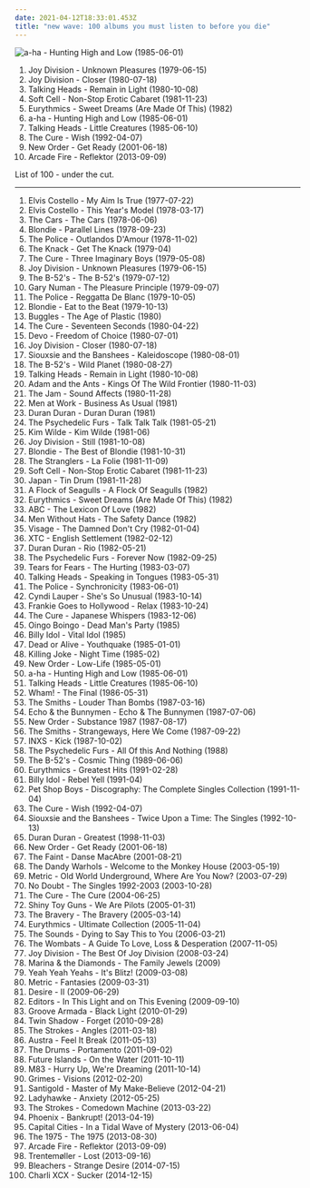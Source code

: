 ```yaml
---
date: 2021-04-12T18:33:01.453Z
title: "new wave: 100 albums you must listen to before you die"
---
```

![a-ha - Hunting High and Low (1985-06-01)](https://img.discogs.com/LNiRXux_wTZfTRrBTX1TqYy197Q=/fit-in/599x601/filters:strip_icc():format(jpeg):mode_rgb():quality(90)/discogs-images/R-194729-1232047944.jpeg.jpg "a-ha - Hunting High and Low (1985-06-01)")
<ol class="albums">
<li data-cover="https://via.placeholder.com/450" data-tags="post-punk" role="button">Joy Division - Unknown Pleasures (1979-06-15)</li>
<li data-cover="http://coverartarchive.org/release/97d8bb43-f46f-3460-92dc-d6acdb3f1279/14969806130-500.jpg" data-tags="post-punk" role="button">Joy Division - Closer (1980-07-18)</li>
<li data-cover="https://via.placeholder.com/450" data-tags="new wave" role="button">Talking Heads - Remain in Light (1980-10-08)</li>
<li data-cover="https://img.discogs.com/_W4tJSA3wZL_2eKIS2PwpID40ZE=/fit-in/600x600/filters:strip_icc():format(jpeg):mode_rgb():quality(90)/discogs-images/R-605541-1438207160-6998.jpeg.jpg" data-tags="80s, new wave, synthpop" role="button">Soft Cell - Non-Stop Erotic Cabaret (1981-11-23)</li>
<li data-cover="https://img.discogs.com/xSXWAt5yTN34mzptdNfzstkELRE=/fit-in/400x394/filters:strip_icc():format(jpeg):mode_rgb():quality(90)/discogs-images/R-3024496-1312231658.jpeg.jpg" data-tags="new wave, 80s" role="button">Eurythmics - Sweet Dreams (Are Made Of This) (1982)</li>
<li data-cover="https://img.discogs.com/LNiRXux_wTZfTRrBTX1TqYy197Q=/fit-in/599x601/filters:strip_icc():format(jpeg):mode_rgb():quality(90)/discogs-images/R-194729-1232047944.jpeg.jpg" data-tags="80s" role="button">a-ha - Hunting High and Low (1985-06-01)</li>
<li data-cover="http://coverartarchive.org/release/205952c4-e54f-35a5-a299-5d16e600b23f/10919499939-500.jpg" data-tags="new wave, 80s" role="button">Talking Heads - Little Creatures (1985-06-10)</li>
<li data-cover="http://coverartarchive.org/release/4284b81f-1731-313a-a4de-58b4c18a754a/5808321423-500.jpg" data-tags="90s, alternative" role="button">The Cure - Wish (1992-04-07)</li>
<li data-cover="http://coverartarchive.org/release/ab9c5e53-5e3d-30b6-9ef3-c8c508aa2718/26802894043-500.jpg" data-tags="new wave" role="button">New Order - Get Ready (2001-06-18)</li>
<li data-cover="http://coverartarchive.org/release/660b4600-6d15-46c7-986b-650c26b97ddf/11070767669-500.jpg" data-tags="indie rock" role="button">Arcade Fire - Reflektor (2013-09-09)</li>
</ol>
List of 100 - under the cut.
<!-- more -->

_________________

<ol class="albums">
<li data-cover="https://img.discogs.com/EF33at0YkNaBQoD5k7xrrp1grSI=/fit-in/500x498/filters:strip_icc():format(jpeg):mode_rgb():quality(90)/discogs-images/R-795910-1319668468.jpeg.jpg" data-tags="rock, new wave, 70s, singer-songwriter" role="button">
Elvis Costello - My Aim Is True (1977-07-22)
</li>
<li data-cover="http://coverartarchive.org/release/88f94ced-b662-434e-8fc0-449bfa8dacdb/9631837560-500.jpg" data-tags="new wave, rock" role="button">
Elvis Costello - This Year's Model (1978-03-17)
</li>
<li data-cover="http://coverartarchive.org/release/270dca36-2e04-4efe-8698-16d574daf8fd/4921979307-500.jpg" data-tags="new wave, rock, 70s" role="button">
The Cars - The Cars (1978-06-06)
</li>
<li data-cover="https://img.discogs.com/H92dZgp-GekKNb7MK4brY2XDqGQ=/fit-in/550x550/filters:strip_icc():format(jpeg):mode_rgb():quality(90)/discogs-images/R-2572675-1291146107.jpeg.jpg" data-tags="new wave, 70s" role="button">
Blondie - Parallel Lines (1978-09-23)
</li>
<li data-cover="https://via.placeholder.com/450" data-tags="rock, new wave" role="button">
The Police - Outlandos D'Amour (1978-11-02)
</li>
<li data-cover="http://coverartarchive.org/release/489e7f56-d73e-3772-9229-c45375da5e5b/7506671171-500.jpg" data-tags="classic rock" role="button">
The Knack - Get The Knack (1979-04)
</li>
<li data-cover="http://coverartarchive.org/release/9b62f7ca-2b74-3a22-b76f-c0c184466a3a/7904776862-500.jpg" data-tags="post-punk, new wave" role="button">
The Cure - Three Imaginary Boys (1979-05-08)
</li>
<li data-cover="https://via.placeholder.com/450" data-tags="post-punk" role="button">
Joy Division - Unknown Pleasures (1979-06-15)
</li>
<li data-cover="http://coverartarchive.org/release/b154790a-643e-4780-9b8f-c5a5639dd392/5527662505-500.jpg" data-tags="new wave" role="button">
The B-52's - The B-52's (1979-07-12)
</li>
<li data-cover="https://via.placeholder.com/450" data-tags="new wave" role="button">
Gary Numan - The Pleasure Principle (1979-09-07)
</li>
<li data-cover="https://img.discogs.com/k-QwkREeQewXLVcGgVKoWyYvokk=/fit-in/600x600/filters:strip_icc():format(jpeg):mode_rgb():quality(90)/discogs-images/R-7544260-1486822877-2868.jpeg.jpg" data-tags="rock, new wave, classic rock" role="button">
The Police - Reggatta De Blanc (1979-10-05)
</li>
<li data-cover="http://coverartarchive.org/release/70c998ae-cbfa-3a83-9194-c24fb4b07561/4138502432-500.jpg" data-tags="new wave" role="button">
Blondie - Eat to the Beat (1979-10-13)
</li>
<li data-cover="http://coverartarchive.org/release/5345137c-dc6e-4d56-9bf8-19d270c27155/2823550916-500.jpg" data-tags="80s" role="button">
Buggles - The Age of Plastic (1980)
</li>
<li data-cover="http://coverartarchive.org/release/710f4e35-a355-45ba-b61f-2a969ff8e870/12483197648-500.jpg" data-tags="post-punk" role="button">
The Cure - Seventeen Seconds (1980-04-22)
</li>
<li data-cover="https://img.discogs.com/t7pwLMqM92_uUguBID62XCxc0Lc=/fit-in/600x600/filters:strip_icc():format(jpeg):mode_rgb():quality(90)/discogs-images/R-568069-1447611008-6414.jpeg.jpg" data-tags="new wave" role="button">
Devo - Freedom of Choice (1980-07-01)
</li>
<li data-cover="http://coverartarchive.org/release/97d8bb43-f46f-3460-92dc-d6acdb3f1279/14969806130-500.jpg" data-tags="post-punk" role="button">
Joy Division - Closer (1980-07-18)
</li>
<li data-cover="http://coverartarchive.org/release/3acddd36-87e5-3564-a424-a79f6184ce3a/13485029013-500.jpg" data-tags="post-punk" role="button">
Siouxsie and the Banshees - Kaleidoscope (1980-08-01)
</li>
<li data-cover="http://coverartarchive.org/release/34c9f3a8-898a-3d33-92bc-64a46ad75928/7792853057-500.jpg" data-tags="new wave" role="button">
The B-52's - Wild Planet (1980-08-27)
</li>
<li data-cover="https://via.placeholder.com/450" data-tags="new wave" role="button">
Talking Heads - Remain in Light (1980-10-08)
</li>
<li data-cover="http://coverartarchive.org/release/14e135fe-eb2b-4361-a12e-66b13fe34ee9/9607837582-500.jpg" data-tags="80s, new wave" role="button">
Adam and the Ants - Kings Of The Wild Frontier (1980-11-03)
</li>
<li data-cover="https://img.discogs.com/rJcaqObehxcJXyQV0X9VeNjN6EQ=/fit-in/600x607/filters:strip_icc():format(jpeg):mode_rgb():quality(90)/discogs-images/R-8826545-1515050576-7792.jpeg.jpg" data-tags="new wave, 80s, mod" role="button">
The Jam - Sound Affects (1980-11-28)
</li>
<li data-cover="https://img.discogs.com/TxLsEOQafZcd7-FZAUgQAAYb720=/fit-in/567x559/filters:strip_icc():format(jpeg):mode_rgb():quality(90)/discogs-images/R-952873-1193960761.jpeg.jpg" data-tags="80s" role="button">
Men at Work - Business As Usual (1981)
</li>
<li data-cover="https://img.discogs.com/cfc9e7fd50d7c9c08931869b95f6849a01d0635d/images/spacer.gif" data-tags="80s, new wave" role="button">
Duran Duran - Duran Duran (1981)
</li>
<li data-cover="https://via.placeholder.com/450" data-tags="new wave, post-punk" role="button">
The Psychedelic Furs - Talk Talk Talk (1981-05-21)
</li>
<li data-cover="http://coverartarchive.org/release/4e6fd74d-dc32-4d74-85ca-3ca40dff78b2/13250310414-500.jpg" data-tags="80s" role="button">
Kim Wilde - Kim Wilde (1981-06)
</li>
<li data-cover="https://via.placeholder.com/450" data-tags="post-punk, new wave" role="button">
Joy Division - Still (1981-10-08)
</li>
<li data-cover="https://img.discogs.com/WDjgq5CTpdSBkxt06-5WxoQ4yro=/fit-in/600x600/filters:strip_icc():format(jpeg):mode_rgb():quality(90)/discogs-images/R-2627166-1525324084-8529.jpeg.jpg" data-tags="80s, new wave" role="button">
Blondie - The Best of Blondie (1981-10-31)
</li>
<li data-cover="http://coverartarchive.org/release/c6911b3b-135f-4b7b-a2cc-b90ea1e11ac9/3514546977-500.jpg" data-tags="new wave" role="button">
The Stranglers - La Folie (1981-11-09)
</li>
<li data-cover="https://img.discogs.com/_W4tJSA3wZL_2eKIS2PwpID40ZE=/fit-in/600x600/filters:strip_icc():format(jpeg):mode_rgb():quality(90)/discogs-images/R-605541-1438207160-6998.jpeg.jpg" data-tags="80s, new wave, synthpop" role="button">
Soft Cell - Non-Stop Erotic Cabaret (1981-11-23)
</li>
<li data-cover="https://img.discogs.com/_sa2empn0i4HZH9A1tf213CnHEc=/fit-in/600x938/filters:strip_icc():format(jpeg):mode_rgb():quality(90)/discogs-images/R-15889327-1599656763-3025.jpeg.jpg" data-tags="80s, new wave" role="button">
Japan - Tin Drum (1981-11-28)
</li>
<li data-cover="http://coverartarchive.org/release/79bbe18b-183d-3b96-9237-e24ef540b7d6/4557133682-500.jpg" data-tags="new wave, 80s" role="button">
A Flock of Seagulls - A Flock Of Seagulls (1982)
</li>
<li data-cover="https://img.discogs.com/xSXWAt5yTN34mzptdNfzstkELRE=/fit-in/400x394/filters:strip_icc():format(jpeg):mode_rgb():quality(90)/discogs-images/R-3024496-1312231658.jpeg.jpg" data-tags="new wave, 80s" role="button">
Eurythmics - Sweet Dreams (Are Made Of This) (1982)
</li>
<li data-cover="http://coverartarchive.org/release/65ec332d-4ae4-4870-b61d-392808954a70/11525291838-500.jpg" data-tags="80s, new wave" role="button">
ABC - The Lexicon Of Love (1982)
</li>
<li data-cover="https://img.discogs.com/OBP3ccIMyteTupJgt8c_mg8-bEs=/fit-in/400x397/filters:strip_icc():format(jpeg):mode_rgb():quality(90)/discogs-images/R-347775-1100284787.jpg.jpg" data-tags="pop, 80s, dance, new wave, synth pop, canadian, synthpop" role="button">
Men Without Hats - The Safety Dance (1982)
</li>
<li data-cover="http://coverartarchive.org/release/c354b401-7722-4297-a26b-0822953fa829/14592166258-500.jpg" data-tags="new wave" role="button">
Visage - The Damned Don't Cry (1982-01-04)
</li>
<li data-cover="https://img.discogs.com/v6mfNUGyW07eVGDU_twQsDcgWcs=/fit-in/517x517/filters:strip_icc():format(jpeg):mode_rgb():quality(90)/discogs-images/R-8246265-1479563638-5200.jpeg.jpg" data-tags="80s, new wave" role="button">
XTC - English Settlement (1982-02-12)
</li>
<li data-cover="http://coverartarchive.org/release/cc94b244-c5d7-4c9f-823d-38b7cb74e048/15908224527-500.jpg" data-tags="80s" role="button">
Duran Duran - Rio (1982-05-21)
</li>
<li data-cover="https://img.discogs.com/GBj_nRxrCZwhdJtghzlS34JAfms=/fit-in/600x596/filters:strip_icc():format(jpeg):mode_rgb():quality(90)/discogs-images/R-1015733-1562370755-6922.jpeg.jpg" data-tags="new wave, post-punk" role="button">
The Psychedelic Furs - Forever Now (1982-09-25)
</li>
<li data-cover="http://coverartarchive.org/release/07297312-a07f-4888-bec2-e3e8fd1b20ba/7449691977-500.jpg" data-tags="80s, new wave" role="button">
Tears for Fears - The Hurting (1983-03-07)
</li>
<li data-cover="http://coverartarchive.org/release/1da98992-f955-4de8-9efc-ac4d9a9cf047/5565481684-500.jpg" data-tags="new wave, 80s" role="button">
Talking Heads - Speaking in Tongues (1983-05-31)
</li>
<li data-cover="https://img.discogs.com/d_ik1sDXhr1urK-0ZFfZJaptosw=/fit-in/596x802/filters:strip_icc():format(jpeg):mode_rgb():quality(90)/discogs-images/R-1489931-1223560421.jpeg.jpg" data-tags="80s, rock, new wave" role="button">
The Police - Synchronicity (1983-06-01)
</li>
<li data-cover="http://coverartarchive.org/release/ad5964d3-797e-34b4-95fa-43a9ae685bdb/27038420556-500.jpg" data-tags="80s, pop" role="button">
Cyndi Lauper - She's So Unusual (1983-10-14)
</li>
<li data-cover="http://coverartarchive.org/release/88c30d58-617f-4092-98ba-49f10c243552/6323306000-500.jpg" data-tags="new wave" role="button">
Frankie Goes to Hollywood - Relax (1983-10-24)
</li>
<li data-cover="http://coverartarchive.org/release/186edf0e-9c33-4233-8472-772c766d0f23/9667861123-500.jpg" data-tags="new wave, 80s" role="button">
The Cure - Japanese Whispers (1983-12-06)
</li>
<li data-cover="http://coverartarchive.org/release/320e59a4-d93a-48f6-ae66-3f64eec59a71/11946420305-500.jpg" data-tags="80s" role="button">
Oingo Boingo - Dead Man's Party (1985)
</li>
<li data-cover="http://coverartarchive.org/release/08c1b5dc-8b44-4039-b86f-c0dc4975cc27/9230305954-500.jpg" data-tags="80s, rock, new wave" role="button">
Billy Idol - Vital Idol (1985)
</li>
<li data-cover="http://coverartarchive.org/release/169a1e71-09a1-49d5-b9c2-937b8fd9c855/6183399859-500.jpg" data-tags="80s, new wave, synthpop" role="button">
Dead or Alive - Youthquake (1985-01-01)
</li>
<li data-cover="http://coverartarchive.org/release/133d0c34-4d0f-40a1-80e3-3683e9f346f1/7179212194-500.jpg" data-tags="post-punk" role="button">
Killing Joke - Night Time (1985-02)
</li>
<li data-cover="https://img.discogs.com/rg1T9gLjzeLz05GEll9mZqaW2DI=/fit-in/600x602/filters:strip_icc():format(jpeg):mode_rgb():quality(90)/discogs-images/R-503261-1235343459.jpeg.jpg" data-tags="new wave, 80s" role="button">
New Order - Low-Life (1985-05-01)
</li>
<li data-cover="https://img.discogs.com/LNiRXux_wTZfTRrBTX1TqYy197Q=/fit-in/599x601/filters:strip_icc():format(jpeg):mode_rgb():quality(90)/discogs-images/R-194729-1232047944.jpeg.jpg" data-tags="80s" role="button">
a-ha - Hunting High and Low (1985-06-01)
</li>
<li data-cover="http://coverartarchive.org/release/205952c4-e54f-35a5-a299-5d16e600b23f/10919499939-500.jpg" data-tags="new wave, 80s" role="button">
Talking Heads - Little Creatures (1985-06-10)
</li>
<li data-cover="https://img.discogs.com/qPqrRhq5hBdbWFV1ExrbEzKBQZY=/fit-in/600x607/filters:strip_icc():format(jpeg):mode_rgb():quality(90)/discogs-images/R-1136393-1361212556-3635.jpeg.jpg" data-tags="pop, 80s, new wave" role="button">
Wham! - The Final (1986-05-31)
</li>
<li data-cover="http://coverartarchive.org/release/c0da7fda-06a8-452c-b25b-9aa320f7409d/4734396063-500.jpg" data-tags="80s" role="button">
The Smiths - Louder Than Bombs (1987-03-16)
</li>
<li data-cover="http://coverartarchive.org/release/42ce2ab6-ee39-38ae-bf01-894a4b856c8d/12274709799-500.jpg" data-tags="new wave, 80s, post-punk" role="button">
Echo & the Bunnymen - Echo & The Bunnymen (1987-07-06)
</li>
<li data-cover="http://coverartarchive.org/release/53317af3-59ad-4920-8cbe-47a3a878ef1f/2310305725-500.jpg" data-tags="80s" role="button">
New Order - Substance 1987 (1987-08-17)
</li>
<li data-cover="http://coverartarchive.org/release/832c3cd6-effa-3e5f-a6e1-273cfd2d9c27/21363854627-500.jpg" data-tags="80s" role="button">
The Smiths - Strangeways, Here We Come (1987-09-22)
</li>
<li data-cover="http://coverartarchive.org/release/160806d7-651d-3470-a09b-40d1b7b21d26/2115338140-500.jpg" data-tags="80s, rock" role="button">
INXS - Kick (1987-10-02)
</li>
<li data-cover="http://coverartarchive.org/release/7c830a82-d93d-37e4-b792-d1df6a384f22/6382773118-500.jpg" data-tags="80s, new wave, post-punk" role="button">
The Psychedelic Furs - All Of this And Nothing (1988)
</li>
<li data-cover="https://via.placeholder.com/450" data-tags="new wave" role="button">
The B-52's - Cosmic Thing (1989-06-06)
</li>
<li data-cover="http://coverartarchive.org/release/28bb674b-dc21-3a26-92a9-ced106a4165c/2633457554-500.jpg" data-tags="pop, 80s" role="button">
Eurythmics - Greatest Hits (1991-02-28)
</li>
<li data-cover="https://img.discogs.com/ivCBfo__6eYzRKG2nAmera5e6Vs=/fit-in/600x942/filters:strip_icc():format(jpeg):mode_rgb():quality(90)/discogs-images/R-632962-1464451929-7538.jpeg.jpg" data-tags="80s, new wave" role="button">
Billy Idol - Rebel Yell (1991-04)
</li>
<li data-cover="http://coverartarchive.org/release/96a4eade-ceda-396f-8bfb-424a7897c487/8261864473-500.jpg" data-tags="pet shop boys" role="button">
Pet Shop Boys - Discography: The Complete Singles Collection (1991-11-04)
</li>
<li data-cover="http://coverartarchive.org/release/4284b81f-1731-313a-a4de-58b4c18a754a/5808321423-500.jpg" data-tags="90s, alternative" role="button">
The Cure - Wish (1992-04-07)
</li>
<li data-cover="http://coverartarchive.org/release/2dd25b6d-d060-4cac-86a1-7666d3b43f7b/13484960339-500.jpg" data-tags="post-punk, alternative, new wave" role="button">
Siouxsie and the Banshees - Twice Upon a Time: The Singles (1992-10-13)
</li>
<li data-cover="http://coverartarchive.org/release/d3e32877-939c-4a93-b458-250c3570ebe5/7100039098-500.jpg" data-tags="80s" role="button">
Duran Duran - Greatest (1998-11-03)
</li>
<li data-cover="http://coverartarchive.org/release/ab9c5e53-5e3d-30b6-9ef3-c8c508aa2718/26802894043-500.jpg" data-tags="new wave" role="button">
New Order - Get Ready (2001-06-18)
</li>
<li data-cover="http://coverartarchive.org/release/2d0b6eb0-8d92-3ec1-a6ae-f939a7980426/7587631086-500.jpg" data-tags="indie, electronic" role="button">
The Faint - Danse MacAbre (2001-08-21)
</li>
<li data-cover="http://coverartarchive.org/release/3bec09fb-e6fd-47d9-8ddd-3da4ed2d343b/6596301976-500.jpg" data-tags="indie, rock" role="button">
The Dandy Warhols - Welcome to the Monkey House (2003-05-19)
</li>
<li data-cover="http://coverartarchive.org/release/04049b63-b29c-330c-b758-fe671a60f420/26953889856-500.jpg" data-tags="indie" role="button">
Metric - Old World Underground, Where Are You Now? (2003-07-29)
</li>
<li data-cover="http://coverartarchive.org/release/5124e004-5d4d-32ec-8c0a-c6ad1e9da84e/8780110827-500.jpg" data-tags="alternative" role="button">
No Doubt - The Singles 1992-2003 (2003-10-28)
</li>
<li data-cover="http://coverartarchive.org/release/25e2716b-2c65-3ef8-b4ff-afc96570347d/7947383918-500.jpg" data-tags="post-punk, rock, alternative" role="button">
The Cure - The Cure (2004-06-25)
</li>
<li data-cover="https://img.discogs.com/jdPiUZOcgnrTLq_uVxKCCsyCwqA=/fit-in/600x604/filters:strip_icc():format(jpeg):mode_rgb():quality(90)/discogs-images/R-823695-1458112085-5068.jpeg.jpg" data-tags="electronica, electropop, shiny toy guns, alternative" role="button">
Shiny Toy Guns - We Are Pilots (2005-01-31)
</li>
<li data-cover="https://via.placeholder.com/450" data-tags="indie rock, indie" role="button">
The Bravery - The Bravery (2005-03-14)
</li>
<li data-cover="http://coverartarchive.org/release/e2b358e9-7008-31b2-9983-06ddf5714a24/5901913185-500.jpg" data-tags="new wave" role="button">
Eurythmics - Ultimate Collection (2005-11-04)
</li>
<li data-cover="http://coverartarchive.org/release/31841459-9072-4868-8598-e3bb9cb461c8/9177229839-500.jpg" data-tags="rock, swedish, alternative" role="button">
The Sounds - Dying to Say This to You (2006-03-21)
</li>
<li data-cover="http://coverartarchive.org/release/5f214af9-7c6d-43b5-bb61-fd78ccffd805/9294779686-500.jpg" data-tags="indie rock, post-punk" role="button">
The Wombats - A Guide To Love, Loss & Desperation (2007-11-05)
</li>
<li data-cover="http://coverartarchive.org/release/add9be65-7960-4fb7-beac-c4c34243b095/9370672975-500.jpg" data-tags="rock, new wave, post-punk" role="button">
Joy Division - The Best Of Joy Division (2008-03-24)
</li>
<li data-cover="https://img.discogs.com/ge0kkIxE2Idf9oNN3pxcA8rxiuw=/fit-in/600x600/filters:strip_icc():format(jpeg):mode_rgb():quality(90)/discogs-images/R-6539742-1421569801-4407.jpeg.jpg" data-tags="pop, indie pop" role="button">
Marina & the Diamonds - The Family Jewels (2009)
</li>
<li data-cover="https://img.discogs.com/hAsdCP8W7PCsQ9jc1hfhyJaPzNo=/fit-in/600x538/filters:strip_icc():format(jpeg):mode_rgb():quality(90)/discogs-images/R-1728357-1239562265.jpeg.jpg" data-tags="alternative, rock, indie rock" role="button">
Yeah Yeah Yeahs - It's Blitz! (2009-03-08)
</li>
<li data-cover="http://coverartarchive.org/release/6f11dccd-73f6-472a-8fec-75f54852a0b8/26953752694-500.jpg" data-tags="indie rock, indie" role="button">
Metric - Fantasies (2009-03-31)
</li>
<li data-cover="http://coverartarchive.org/release/d8552693-7f80-4fe6-981b-a988bfc47a43/4013850564-500.jpg" data-tags="electronica" role="button">
Desire - II (2009-06-29)
</li>
<li data-cover="https://img.discogs.com/ZrzWeONUtVrJz4UzL1bO3auIr7U=/fit-in/600x589/filters:strip_icc():format(jpeg):mode_rgb():quality(90)/discogs-images/R-2084980-1423077313-1815.jpeg.jpg" data-tags="synthpop, electronic, post-punk, alternative, post-punk revival" role="button">
Editors - In This Light and on This Evening (2009-09-10)
</li>
<li data-cover="http://coverartarchive.org/release/5729aa51-bc0d-4dd1-9a06-57878e0e9b2c/2569636438-500.jpg" data-tags="electronic" role="button">
Groove Armada - Black Light (2010-01-29)
</li>
<li data-cover="http://coverartarchive.org/release/cb993d0e-2746-3983-8f7a-b2d1b270f4a2/27493644550-500.jpg" data-tags="electronic, indie" role="button">
Twin Shadow - Forget (2010-09-28)
</li>
<li data-cover="https://img.discogs.com/HEWSmK5v2BKKR5dX4Xzkl_02rO0=/fit-in/472x472/filters:strip_icc():format(jpeg):mode_rgb():quality(90)/discogs-images/R-2787336-1301014564.jpeg.jpg" data-tags="indie rock" role="button">
The Strokes - Angles (2011-03-18)
</li>
<li data-cover="http://coverartarchive.org/release/5e8aec59-129c-4cb4-b894-5e59edb5c4ca/4261741516-500.jpg" data-tags="indie electronic, new wave, alternative, synthpop" role="button">
Austra - Feel It Break (2011-05-13)
</li>
<li data-cover="http://coverartarchive.org/release/b6b21d16-021f-48fe-a575-c46320cf3107/28325780282-500.jpg" data-tags="indie pop, new wave" role="button">
The Drums - Portamento (2011-09-02)
</li>
<li data-cover="http://coverartarchive.org/release/cdd5d8c4-21c4-40cc-9dee-a32b96ccd672/27110182808-500.jpg" data-tags="new wave" role="button">
Future Islands - On the Water (2011-10-11)
</li>
<li data-cover="http://coverartarchive.org/release/0b87ebcf-216b-4255-9c19-93c12861f173/1900040046-500.jpg" data-tags="electronic, dream pop, shoegaze" role="button">
M83 - Hurry Up, We're Dreaming (2011-10-14)
</li>
<li data-cover="http://coverartarchive.org/release/e2541a4f-c91e-412e-837b-ce63cc8ea960/5391811873-500.jpg" data-tags="dream pop" role="button">
Grimes - Visions (2012-02-20)
</li>
<li data-cover="http://coverartarchive.org/release/d80496fb-c5ea-4625-adb3-1b3dbabd0fae/2216131525-500.jpg" data-tags="electronic, indie, dub, new wave" role="button">
Santigold - Master of My Make-Believe (2012-04-21)
</li>
<li data-cover="http://coverartarchive.org/release/1db3ba5c-d568-45db-b0c9-4ceccb16d780/1093276486-500.jpg" data-tags="new wave" role="button">
Ladyhawke - Anxiety (2012-05-25)
</li>
<li data-cover="https://img.discogs.com/oj94D1ou3UxDB55dmmdbi3H5jfo=/fit-in/600x600/filters:strip_icc():format(jpeg):mode_rgb():quality(90)/discogs-images/R-4512821-1367002480-6236.jpeg.jpg" data-tags="indie rock" role="button">
The Strokes - Comedown Machine (2013-03-22)
</li>
<li data-cover="http://coverartarchive.org/release/973b2b04-71dd-4d49-a4bd-1675fd5f717e/5527585795-500.jpg" data-tags="alternative rock, french, indie rock" role="button">
Phoenix - Bankrupt! (2013-04-19)
</li>
<li data-cover="http://coverartarchive.org/release/55dbee72-87e6-4225-8bb9-03173f76ba5c/4877089953-500.jpg" data-tags="indie pop" role="button">
Capital Cities - In a Tidal Wave of Mystery (2013-06-04)
</li>
<li data-cover="http://coverartarchive.org/release/ac2b87af-2774-4575-a72a-db31c8865264/5068034405-500.jpg" data-tags="indie rock, indie pop" role="button">
The 1975 - The 1975 (2013-08-30)
</li>
<li data-cover="http://coverartarchive.org/release/660b4600-6d15-46c7-986b-650c26b97ddf/11070767669-500.jpg" data-tags="indie rock" role="button">
Arcade Fire - Reflektor (2013-09-09)
</li>
<li data-cover="http://coverartarchive.org/release/82c06148-49e1-4ea6-b3f0-d82003710407/5241081245-500.jpg" data-tags="electronic, experimental, indie rock, downtempo, new wave, downbeat, house, idm, deep house" role="button">
Trentemøller - Lost (2013-09-16)
</li>
<li data-cover="http://coverartarchive.org/release/c2418376-2c16-416d-84a6-bd045f0464dd/7515767685-500.jpg" data-tags="indie pop, 2010s, rca records" role="button">
Bleachers - Strange Desire (2014-07-15)
</li>
<li data-cover="http://coverartarchive.org/release/b0ea48e1-5b5f-4b7b-8e3e-c6d7fb2abe43/9140712849-500.jpg" data-tags="pop, pop punk" role="button">
Charli XCX - Sucker (2014-12-15)
</li>
</ol>